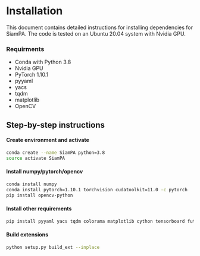 # Installation

This document contains detailed instructions for installing dependencies for SiamPA. The code is tested on an Ubuntu 20.04 system with Nvidia GPU.

### Requirments
* Conda with Python 3.8
* Nvidia GPU
* PyTorch 1.10.1
* pyyaml
* yacs
* tqdm
* matplotlib
* OpenCV

## Step-by-step instructions

#### Create environment and activate
```bash
conda create --name SiamPA python=3.8
source activate SiamPA
```

#### Install numpy/pytorch/opencv
```bash
conda install numpy
conda install pytorch=1.10.1 torchvision cudatoolkit=11.0 -c pytorch
pip install opencv-python
```

#### Install other requirements
```bash
pip install pyyaml yacs tqdm colorama matplotlib cython tensorboard future mpi4py optuna
```

#### Build extensions
```bash
python setup.py build_ext --inplace
```



